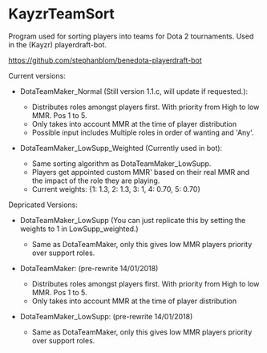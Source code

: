 # KayzrTeamSort
Program used for sorting players into teams for Dota 2 tournaments. Used in the (Kayzr) playerdraft-bot. 

https://github.com/stephanblom/benedota-playerdraft-bot

Current versions:

  * DotaTeamMaker_Normal (Still version 1.1.c, will update if requested.):
    * Distributes roles amongst players first. With priority from High to low MMR. Pos 1 to 5.
    * Only takes into account MMR at the time of player distribution
    * Possible input includes Multiple roles in order of wanting and 'Any'.

  * DotaTeamMaker_LowSupp_Weighted (Currently used in bot):
    * Same sorting algorithm as DotaTeamMaker_LowSupp.
    * Players get appointed custom MMR' based on their real MMR and the impact of the role they are playing.
    * Current weights: {1: 1.3, 2: 1.3, 3: 1, 4: 0.70, 5: 0.70}

Depricated Versions:

  * DotaTeamMaker_LowSupp (You can just replicate this by setting the weights to 1 in LowSupp_weighted.)
    * Same as DotaTeamMaker, only this gives low MMR players priority over support roles.

  * DotaTeamMaker: (pre-rewrite 14/01/2018)
    * Distributes roles amongst players first. With priority from High to low MMR. Pos 1 to 5.
    * Only takes into account MMR at the time of player distribution

  * DotaTeamMaker_LowSupp: (pre-rewrite 14/01/2018)
    * Same as DotaTeamMaker, only this gives low MMR players priority over support roles.
